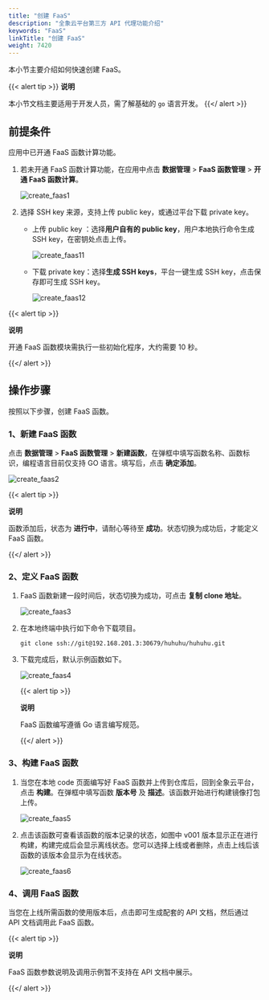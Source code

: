 ```yaml
---
title: "创建 FaaS"
description: "全象云平台第三方 API 代理功能介绍"
keywords: "FaaS"
linkTitle: "创建 FaaS"
weight: 7420
---
```


本小节主要介绍如何快速创建 FaaS。

{{< alert tip >}}
**说明**

本小节文档主要适用于开发人员，需了解基础的  `go` 语言开发。
{{</ alert >}}

## 前提条件

应用中已开通 FaaS 函数计算功能。

1. 若未开通 FaaS 函数计算功能，在应用中点击 **数据管理** > **FaaS 函数管理** > **开通 FaaS 函数计算**。

   ![create_faas1](/images/faas/create_faas1.png)

2. 选择 SSH key 来源，支持上传 public key，或通过平台下载  private  key。

   - 上传 public key ：选择**用户自有的 public key**，用户本地执行命令生成 SSH key，在密钥处点击上传。

     ![create_faas11](/images/faas/create_faas11.png)

   - 下载  private  key：选择**生成 SSH keys**，平台一键生成 SSH key，点击保存即可生成 SSH key。

     ![create_faas12](/images/faas/create_faas12.png)

     

{{< alert tip >}}

**说明**

开通 FaaS 函数模块需执行一些初始化程序，大约需要 10 秒。  

{{</ alert >}}

## 操作步骤

按照以下步骤，创建 FaaS 函数。

### 1、新建 FaaS 函数

点击 **数据管理** > **FaaS 函数管理** > **新建函数**，在弹框中填写函数名称、函数标识，编程语言目前仅支持 GO 语言。填写后，点击 **确定添加**。

![create_faas2](/images/faas/create_faas2.png)

{{< alert tip >}}

**说明**

函数添加后，状态为 **进行中**，请耐心等待至 **成功**。状态切换为成功后，才能定义 FaaS 函数。

{{</ alert >}}

### 2、定义 FaaS 函数

1. FaaS 函数新建一段时间后，状态切换为成功，可点击 **复制 clone 地址**。

   ![create_faas3](/images/faas/create_faas3.png)

2. 在本地终端中执行如下命令下载项目。

   ```
   git clone ssh://git@192.168.201.3:30679/huhuhu/huhuhu.git
   ```

3. 下载完成后，默认示例函数如下。

   ![create_faas4](/images/faas/create_faas4.png)
   
   {{< alert tip >}}
   
   **说明**
   
   FaaS 函数编写遵循 Go 语言编写规范。
   
   {{</ alert >}}
   
   

### 3、构建 FaaS 函数

1. 当您在本地 code 页面编写好 FaaS 函数并上传到仓库后，回到全象云平台，点击 **构建**。在弹框中填写函数 **版本号** 及 **描述**。该函数开始进行构建镜像打包上传。

   ![create_faas5](/images/faas/create_faas5.png)

2. 点击该函数可查看该函数的版本记录的状态，如图中 v001 版本显示正在进行构建，构建完成后会显示离线状态。您可以选择上线或者删除，点击上线后该函数的该版本会显示为在线状态。

   ![create_faas6](/images/faas/create_faas6.png)

### 4、调用 FaaS 函数

当您在上线所需函数的使用版本后，点击即可生成配套的 API 文档，然后通过 API 文档调用此 FaaS 函数。

{{< alert tip >}}

**说明**

FaaS 函数参数说明及调用示例暂不支持在 API 文档中展示。

{{</ alert >}}

